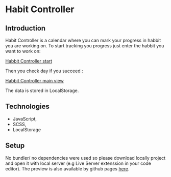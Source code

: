 # Habit Controller

## Introduction

Habit Controller is a calendar where you can mark your progress in habbit you are working on. To start
tracking you progress just enter the habbit you want to work on:

[Habbit Controller start](./img/kontroler_nawyków_start.jpg)

Then you check day if you succeed :

[Habbit Controller main view](./img/kontroler_nawykow_main.jpg)

The data is stored in LocalStorage.

## Technologies

- JavaScript,
- SCSS,
- LocalStorage

## Setup

No bundler/ no dependencies were used so please download locally project and open it with local server (e.g Live Server extenssion in your code editor). The preview is also available by github pages [here](https://mtkuchta.github.io/kontrolerNawykow/).
